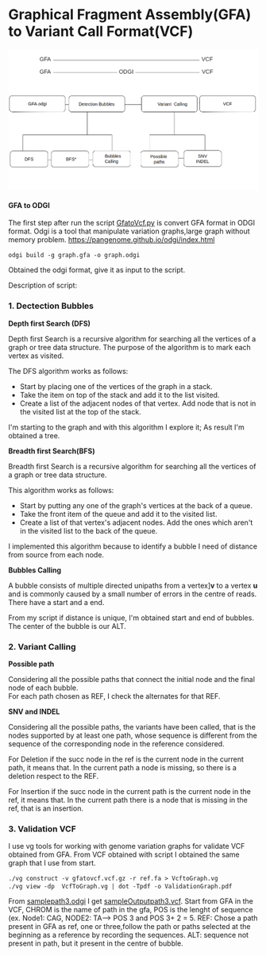 # Graphical Fragment Assembly(GFA) to Variant Call Format(VCF)

![](/figures/recapscript.png)

#### GFA to ODGI
The first step after run the script [GfatoVcf.py](/VGpop/GfatoVCF.py) is convert GFA format in ODGI format.
Odgi is a tool that manipulate variation graphs,large graph without memory problem.
https://pangenome.github.io/odgi/index.html

```
odgi build -g graph.gfa -o graph.odgi
```
Obtained the odgi format, give it as input to the script. 

Description of script:

### 1. Dectection Bubbles

**Depth first Search (DFS)**

Depth first Search is a recursive algorithm for searching all the vertices of a graph or tree data structure. The purpose of the algorithm is to mark each vertex as visited.

The DFS algorithm works as follows:
- Start by placing one of the vertices of the graph in a stack.
- Take the item on top of the stack and add it to the list visited.
- Create a list of the adjacent nodes of that vertex. Add node that is not in the visited list at the top of the stack.

I'm starting to the graph and with this algorithm I explore it; As result I'm obtained a tree.

**Breadth first Search(BFS)**

Breadth first Search is a recursive algorithm for searching all the vertices of a graph or tree data structure.

This algorithm works as follows:
- Start by putting any one of the graph's vertices at the back of a queue.
- Take the front item of the queue and add it to the visited list.
- Create a list of that vertex's adjacent nodes. Add the ones which aren't in the visited list to the back of the queue.

I implemented this algorithm because to identify a bubble I need of distance from source from each node. 

**Bubbles Calling**

A bubble consists of multiple directed unipaths from a vertex]**v** to a vertex **u** and is commonly caused by a small number of errors in the centre of reads. There have a start and a end.

From my script if distance is unique, I'm obtained start and end of bubbles. The center of the bubble is our ALT. 

### 2. Variant Calling

**Possible path**

Considering all the possible paths that connect the initial node and the final node of each bubble.                   
For each path chosen as REF, I check the alternates for that REF.

**SNV and INDEL**

Considering all the possible paths, the variants have been called, that is the nodes supported by at least one path, whose sequence is different from the sequence of the corresponding node in the reference considered.

For Deletion if the succ node in the ref is the current node in the current path, it means that. In the current path a node is missing, so there is a deletion respect to the REF.

For Insertion if the succ node in the current path is the current node in the ref, it means that. In the current path there is a node that is missing in the ref, that is an insertion. 

### 3. Validation VCF

I use vg tools for working with genome variation graphs for validate VCF obtained from GFA. 
From VCF obtained with script I obtained the same graph that I use from start. 

```
./vg construct -v gfatovcf.vcf.gz -r ref.fa > VcftoGraph.vg
./vg view -dp  VcfToGraph.vg | dot -Tpdf -o ValidationGraph.pdf

```

From [samplepath3.odgi](/data/samplepath3.odgi) I get [sampleOutputpath3.vcf](/result/sampleOutputpath3.vcf). Start from GFA in the VCF, CHROM is the name of path in the gfa, POS is the lenght of sequence (ex. Node1: CAG, NODE2: TA--> POS 3 and POS 3+ 2 = 5. REF: Chose a path present in GFA as ref, one or three,follow the path or paths selected at the beginning as a reference by recording the sequences. ALT: sequence not present in path, but it present in the centre of bubble.  
